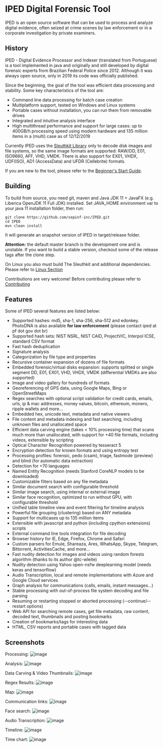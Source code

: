 # IPED Digital Forensic Tool

IPED is an open source software that can be used to process and analyze digital evidence, often seized at crime scenes by law enforcement or in a corporate investigation by private examiners.

## History

IPED - Digital Evidence Processor and Indexer (translated from Portuguese) is a tool implemented in java and originally and still developed by digital forensic experts from Brazilian Federal Police since 2012. Although it was always open source, only in 2019 its code was officially published.

Since the beginning, the goal of the tool was efficient data processing and stability. Some key characteristics of the tool are:

- Command line data processing for batch case creation
- Multiplatform support, tested on Windows and Linux systems
- Portable cases without installation, you can run them from removable drives
- Integrated and intuitive analysis interface
- High multithread performance and support for large cases: up to 400GB/h processing speed using modern hardware and 135 million items in a (multi) case as of 12/12/2019

Currently IPED uses the [Sleuthkit Library](https://github.com/sleuthkit/sleuthkit) only to decode disk images and file systems, so the same image formats are supported: RAW/DD, E01, ISO9660, AFF, VHD, VMDK. There is also support for EX01, VHDX, UDF(ISO), AD1 (AccessData) and UFDR (Cellebrite) formats.

If you are new to the tool, please refer to the [Beginner's Start Guide](https://github.com/lfcnassif/IPED/wiki/Beginner's-Start-Guide).

## Building

To build from source, you need git, maven and Java JDK 11 + JavaFX (e.g. Liberica OpenJDK 11 Full JDK) installed. Set JAVA_HOME environment var to your java 11 installation folder, then run:
```
git clone https://github.com/sepinf-inc/IPED.git
cd IPED
mvn clean install
```
It will generate an snapshot version of IPED in target/release folder.

<b>Attention:</b> the default master branch is the development one and is unstable. If you want to build a stable version, checkout some of the release tags after the clone step.

On Linux you also must build The Sleuthkit and additional dependencies. Please refer to [Linux Section](https://github.com/sepinf-inc/IPED/wiki/Linux)

Contributions are very welcome! Before contributing please refer to [Contributing](https://github.com/lfcnassif/IPED/wiki/Contributing)

## Features

Some of IPED several features are listed below:

- Supported hashes: md5, sha-1, sha-256, sha-512 and edonkey. PhotoDNA is also available **for law enforcement** (please contact iped at pf dot gov dot br)
- Supported hash sets: NIST NSRL, NIST CAID, ProjectVIC, Interpol ICSE, standard CSV format
- Fast hash deduplication 
- Signature analysis
- Categorization by file type and properties
- Recursive container expansion of dozens of file formats
- Embedded forensic/virtual disks expansion: supports splitted or single segment DD, E01, EX01, VHD, VHDX, VMDK (differential VMDKs are also supported) 
- Image and video gallery for hundreds of formats
- Georeferencing of GPS data, using Google Maps, Bing or OpenStreetMaps
- Regex searches with optional script validation for credit cards, emails, urls, ip & mac addresses, money values, bitcoin, ethereum, monero, ripple wallets and more...
- Embedded hex, unicode text, metadata and native viewers
- File content and metadata indexing and fast searching, including unknown files and unallocated space
- Efficient data carving engine (takes < 10% processing time) that scans much more than unallocated, with support for +40 file formats, including videos, extensible by scripting
- Optical Character Recognition powered by tesseract 5
- Encryption detection for known formats and using entropy test
- Processing profiles: forensic, pedo (csam), triage, fastmode (preview) and blind (for automatic data extraction)
- Detection for +70 languages
- Named Entity Recognition (needs Stanford CoreNLP models to be downloaded)
- Customizable filters based on any file metadata
- Similar document search with configurable threshold
- Similar image search, using internal or external image
- Similar face recognition, optimized to run without GPU, with configurable threshold
- Unified table timeline view and event filtering for timeline analysis
- Powerful file grouping (clustering) based on ANY metadata
- Support for multicases up to 135 million items
- Extensible with javascript and python (including cpython extensions) scripts
- External command line tools integration for file decoding
- Browser history for IE, Edge, Firefox, Chrome and Safari
- Custom parsers for Emule, Shareaza, Ares, WhatsApp, Skype, Telegram, Bittorrent, ActivitiesCache, and more...
- Fast nudity detection for images and videos using random forests algorithm (thanks to its author @tc-wleite)
- Nudity detection using Yahoo open-nsfw deeplearning model (needs keras and tensorflow)
- Audio Transcription, local and remote implementations with Azure and Google Cloud services
- Graph analysis for communications (calls, emails, instant messages...)
- Stable processing with out-of-process file system decoding and file parsing
- Resuming or restarting stopped or aborted processing (--continue/--restart options)
- Web API for searching remote cases, get file metadata, raw content, decoded text, thumbnails and posting bookmarks
- Creation of bookmarks/tags for interesting data
- HTML, CSV reports and portable cases with tagged data

## Screenshots

Processing:
![image](https://github.com/sepinf-inc/IPED/assets/7276994/bf29b44a-a924-4c65-845c-6282a4b91861)

Analysis:
![image](https://github.com/sepinf-inc/IPED/assets/7276994/5fca2b65-6763-4bc1-9284-604c8b325d54)

Data Carving & Video Thumbnails:
![image](https://github.com/sepinf-inc/IPED/assets/7276994/4d908fe5-6cb1-443b-96fa-d937fa1d2e2d)

Regex Results:
![image](https://github.com/sepinf-inc/IPED/assets/7276994/db34adc7-d7b9-4b56-8a35-99e095380d0b)

Map:
![image](https://github.com/sepinf-inc/IPED/assets/7276994/279b9280-3a72-484a-8aed-e4d015df196f)

Communication links:
![image](https://github.com/sepinf-inc/IPED/assets/7276994/8b164948-fa36-47b8-a249-f64547a36b28)

Face search:
![image](https://github.com/sepinf-inc/IPED/assets/7276994/55ceb13c-dc21-40cd-a6e2-a6e3d6ed49a6)

Audio Transcription:
![image](https://github.com/sepinf-inc/IPED/assets/7276994/ebded2ad-f88d-43c8-9699-66e498c9939c)

Timeline:
![image](https://github.com/sepinf-inc/IPED/assets/7276994/011657e3-8ff2-4105-b3c2-116980772fc0)

Time chart:
![image](https://github.com/sepinf-inc/IPED/assets/7276994/81df1c18-361d-49f1-b755-36520437803a)
